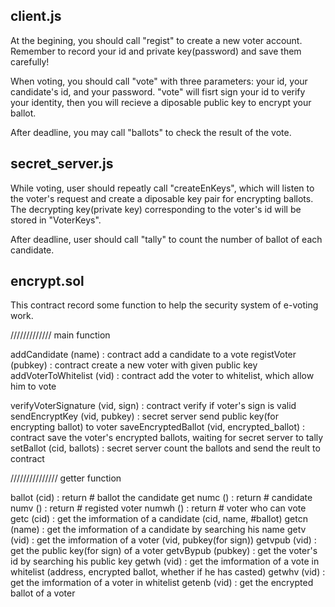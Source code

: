 client.js
-------------------------------------------------------------------------------------------------

At the begining, you should call "regist" to create a new voter account.
Remember to record your id and private key(password) and save them carefully!

When voting, you should call "vote" with three parameters: your id, your candidate's id, and your password.
"vote" will fisrt sign your id to verify your identity, then you will recieve a diposable public key to encrypt your ballot.

After deadline, you may call "ballots" to check the result of the vote.



secret_server.js
-------------------------------------------------------------------------------------------------

While voting, user should repeatly call "createEnKeys", which will listen to the voter's request and create a diposable key pair for encrypting ballots. The decrypting key(private key) corresponding to the voter's id will be stored in "VoterKeys".

After deadline, user should call "tally" to count the number of ballot of each candidate.



encrypt.sol
-------------------------------------------------------------------------------------------------

This contract record some function to help the security system of e-voting work.

/////////////
main function

addCandidate            (name)                    : contract add a candidate to a vote
registVoter             (pubkey)                  : contract create a new voter with given public key
addVoterToWhitelist     (vid)                     : contract add the voter to whitelist, which allow him to vote

verifyVoterSignature    (vid, sign)               : contract verify if voter's sign is valid
sendEncryptKey          (vid, pubkey)             : secret server send public key(for encrypting ballot) to voter
saveEncryptedBallot     (vid, encrypted_ballot)   : contract save the voter's encrypted ballots, waiting for secret server to tally
setBallot               (cid, ballots)            : secret server count the ballots and send the reult to contract

///////////////
getter function

ballot                  (cid)                     : return # ballot the candidate get
numc                    ()                        : return # candidate
numv                    ()                        : return # registed voter
numwh                   ()                        : return # voter who can vote
getc                    (cid)                     : get the imformation of a candidate (cid, name, #ballot)
getcn                   (name)                    : get the imformation of a candidate by searching his name
getv                    (vid)                     : get the imformation of a voter (vid, pubkey(for sign))
getvpub                 (vid)                     : get the public key(for sign) of a voter
getvBypub               (pubkey)                  : get the voter's id by searching his public key
getwh                   (vid)                     : get the imformation of a vote in whitelist (address, encrypted ballot, whether if he has casted)
getwhv                  (vid)                     : get the imformation of a voter in whitelist
getenb                  (vid)                     : get the encrypted ballot of a voter
